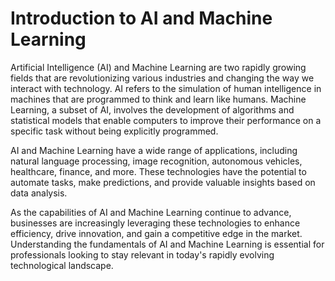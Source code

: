 <h1>Introduction to AI and Machine Learning</h1>
<p>Artificial Intelligence (AI) and Machine Learning are two rapidly growing fields that are revolutionizing various industries and changing the way we interact with technology. AI refers to the simulation of human intelligence in machines that are programmed to think and learn like humans. Machine Learning, a subset of AI, involves the development of algorithms and statistical models that enable computers to improve their performance on a specific task without being explicitly programmed.</p>
<p>AI and Machine Learning have a wide range of applications, including natural language processing, image recognition, autonomous vehicles, healthcare, finance, and more. These technologies have the potential to automate tasks, make predictions, and provide valuable insights based on data analysis.</p>
<p>As the capabilities of AI and Machine Learning continue to advance, businesses are increasingly leveraging these technologies to enhance efficiency, drive innovation, and gain a competitive edge in the market. Understanding the fundamentals of AI and Machine Learning is essential for professionals looking to stay relevant in today's rapidly evolving technological landscape.</p>